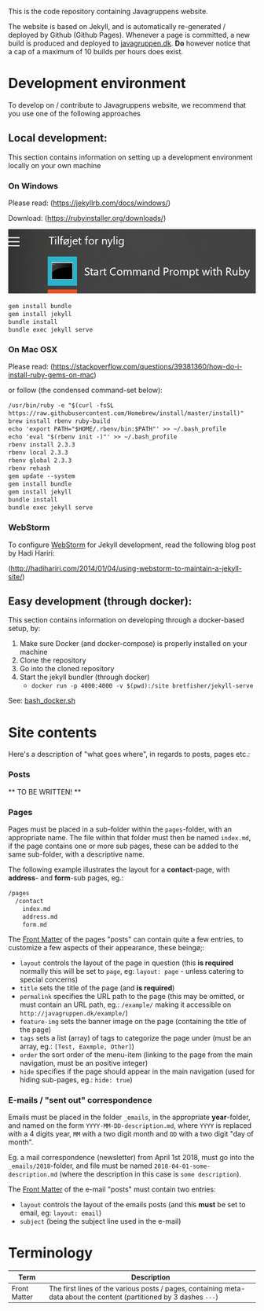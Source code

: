 This is the code repository containing Javagruppens website.

The website is based on Jekyll, and is automatically re-generated / deployed by Github (Github Pages). Whenever a page is committed, a new build is produced and
deployed to [javagruppen.dk](http://javagruppen.dk). **Do** however notice that a cap of a maximum of 10 builds per hours does exist.

# Development environment
To develop on / contribute to Javagruppens website, we recommend that you use one of the following approaches

## Local development:
This section contains information on setting up a development environment locally on your own machine

### On Windows
Please read: (https://jekyllrb.com/docs/windows/)

Download: (https://rubyinstaller.org/downloads/)

![run-ruby-on-windows](assets/img/run-ruby-on-windows.png)

```
gem install bundle
gem install jekyll
bundle install
bundle exec jekyll serve
```

### On Mac OSX
Please read: (https://stackoverflow.com/questions/39381360/how-do-i-install-ruby-gems-on-mac)

or follow (the condensed command-set below):

```
/usr/bin/ruby -e "$(curl -fsSL https://raw.githubusercontent.com/Homebrew/install/master/install)"
brew install rbenv ruby-build
echo 'export PATH="$HOME/.rbenv/bin:$PATH"' >> ~/.bash_profile
echo 'eval "$(rbenv init -)"' >> ~/.bash_profile  
rbenv install 2.3.3
rbenv local 2.3.3
rbenv global 2.3.3
rbenv rehash
gem update --system
gem install bundle
gem install jekyll
bundle install
bundle exec jekyll serve
```

### WebStorm

To configure [WebStorm](https://www.jetbrains.com/webstorm/) for Jekyll development, read the following blog post by Hadi Hariri:

(http://hadihariri.com/2014/01/04/using-webstorm-to-maintain-a-jekyll-site/)

## Easy development (through docker):
This section contains information on developing through a docker-based setup, by:

1. Make sure Docker (and docker-compose) is properly installed on your machine 
2. Clone the repository
3. Go into the cloned repository
4. Start the jekyll bundler (through docker)
   - `docker run -p 4000:4000 -v $(pwd):/site bretfisher/jekyll-serve`

See: [bash_docker.sh](./bash_docker.sh)

# Site contents

Here's a description of "what goes where", in regards to posts, pages etc.:

### Posts

** TO BE WRITTEN! **

### Pages

Pages must be placed in a sub-folder within the `pages`-folder, with an appropriate name. The file within that folder must then be named `index.md`, if the page contains 
one or more sub pages, these can be added to the same sub-folder, with a descriptive name.

The following example illustrates the layout for a **contact**-page, with **address**- and **form**-sub pages, eg.:

```
/pages
  /contact
    index.md
    address.md
    form.md
```

The [Front Matter](#terminology) of the pages "posts" can contain quite a few entries, to customize a few aspects of their appearance, these beingø;:
  * `layout` controls the layout of the page in question (this **is required** normally this will be set to `page`, eg: `layout: page` - unless catering to special concerns)
  * `title` sets the title of the page (and **is required**)
  * `permalink` specifies the URL path to the page (this may be omitted, or must contain an URL path, eg.: `/example/` making it accessible on `http://javagruppen.dk/example/`)
  * `feature-img` sets the banner image on the page (containing the title of the page)
  * `tags` sets a list (array) of tags to categorize the page under (must be an array, eg.: `[Test, Eaxmple, Other]`)
  * `order` the sort order of the menu-item (linking to the page from the main navigation, must be an positive integer)
  * `hide` specifies if the page should appear in the main navigation (used for hiding sub-pages, eg.: `hide: true`)

### E-mails / "sent out" correspondence

Emails must be placed in the folder `_emails`, in the appropriate **year**-folder, and named on the form `YYYY-MM-DD-description.md`, where `YYYY` is replaced with a 4
digits year, `MM` with a two digit month and `DD` with a two digit "day of month".  

Eg. a mail correspondence (newsletter) from April 1st 2018, must go into the `_emails/2018`-folder, and file must be named `2018-04-01-some-description.md` (where the description 
in this case is `some description`).

The [Front Matter](#terminology) of the e-mail "posts" must contain two entries:
  * `layout` controls the layout of the emails posts (and this **must** be set to email, eg: `layout: email`)
  * `subject` (being the subject line used in the e-mail)

# Terminology
| Term          | Description                                                                                                          |
| ------------- |----------------------------------------------------------------------------------------------------------------------|
| Front Matter  | The first lines of the various posts / pages, containing meta-data about the content (partitioned by 3 dashes `---`) |
